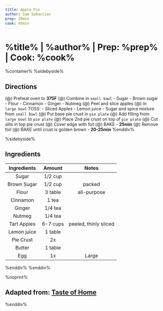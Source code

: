 ```yaml
---
title: Apple Pie
author: Sam Sebastian
prep: 20min
cook: 45min
...
```


# %title% | %author% | Prep: %prep% | Cook: %cook%

%container%
%sidebyside%
## Directions
(@) Preheat oven to **375F**
(@) Combine in `small bowl`
    - Sugar
    - Brown sugar
    - Flour
    - Cinnamon
    - Ginger
    - Nutmeg
(@) Peel and slice apples
(@) In `large bowl` TOSS:
    - Sliced Apples
    - Lemon juice
    - Sugar and spice mixture from `small bowl`
(@) Put base pie crust in `pie plate`
(@) Add filling from `large bowl` to `pie plate`
(@) Place 2nd pie crust on top of `pie plate`
(@) Cut slits in top pie crust
(@) Cover edge with foil
(@) BAKE
    - **25min**
(@) Remove foil
(@) BAKE until crust is golden brown
    - **20-25min**
%enddiv%

%sidebyside%
## Ingredients
| Ingredients | Amount | Notes |
| :---------: | :----: | :---: |
| Sugar | 1/2 cup |  |
| Brown Sugar | 1/2 cup | packed |
| Flour | 3 table | all-purpose |
| Cinnamon | 1 tea |  |
| Ginger | 1/4 tea |  |
| Nutmeg | 1/4 tea |  |
| Tart Apples | 6-7 cups | peeled, thinly sliced |
| Lemon juice | 1 table |  |
| Pie Crust | 2x |  |
| Butter | 1 table |  |
| Egg | 1x | Large |
%enddiv%
%enddiv%

%noprint%
## Adapted from: [Taste of Home](https://www.tasteofhome.com/recipes/apple-pie/)
%enddiv%